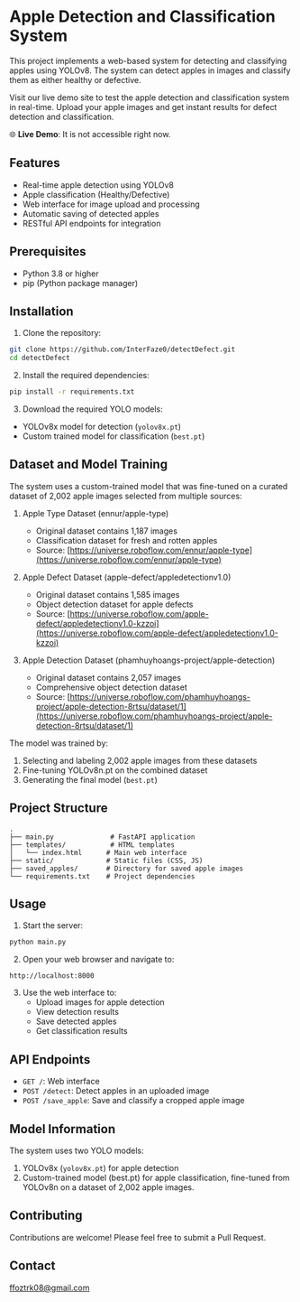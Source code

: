 # Apple Detection and Classification System

This project implements a web-based system for detecting and classifying apples using YOLOv8. The system can detect apples in images and classify them as either healthy or defective.

Visit our live demo site to test the apple detection and classification system in real-time. Upload your apple images and get instant results for defect detection and classification.

🌐 **Live Demo**: It is not accessible right now.

## Features

- Real-time apple detection using YOLOv8
- Apple classification (Healthy/Defective)
- Web interface for image upload and processing
- Automatic saving of detected apples
- RESTful API endpoints for integration

## Prerequisites

- Python 3.8 or higher
- pip (Python package manager)

## Installation

1. Clone the repository:
```bash
git clone https://github.com/InterFaze0/detectDefect.git
cd detectDefect
```

2. Install the required dependencies:
```bash
pip install -r requirements.txt
```

3. Download the required YOLO models:
- YOLOv8x model for detection (`yolov8x.pt`)
- Custom trained model for classification (`best.pt`)

## Dataset and Model Training

The system uses a custom-trained model that was fine-tuned on a curated dataset of 2,002 apple images selected from multiple sources:

1. Apple Type Dataset (ennur/apple-type)
   - Original dataset contains 1,187 images
   - Classification dataset for fresh and rotten apples
   - Source: [https://universe.roboflow.com/ennur/apple-type](https://universe.roboflow.com/ennur/apple-type)

2. Apple Defect Dataset (apple-defect/appledetectionv1.0)
   - Original dataset contains 1,585 images
   - Object detection dataset for apple defects
   - Source: [https://universe.roboflow.com/apple-defect/appledetectionv1.0-kzzoi](https://universe.roboflow.com/apple-defect/appledetectionv1.0-kzzoi)

3. Apple Detection Dataset (phamhuyhoangs-project/apple-detection)
   - Original dataset contains 2,057 images
   - Comprehensive object detection dataset
   - Source: [https://universe.roboflow.com/phamhuyhoangs-project/apple-detection-8rtsu/dataset/1](https://universe.roboflow.com/phamhuyhoangs-project/apple-detection-8rtsu/dataset/1)

The model was trained by:
1. Selecting and labeling 2,002 apple images from these datasets
2. Fine-tuning YOLOv8n.pt on the combined dataset
3. Generating the final model (`best.pt`)

## Project Structure

```
.
├── main.py              # FastAPI application
├── templates/           # HTML templates
│   └── index.html      # Main web interface
├── static/             # Static files (CSS, JS)
├── saved_apples/       # Directory for saved apple images
└── requirements.txt    # Project dependencies
```

## Usage

1. Start the server:
```bash
python main.py
```

2. Open your web browser and navigate to:
```
http://localhost:8000
```

3. Use the web interface to:
   - Upload images for apple detection
   - View detection results
   - Save detected apples
   - Get classification results

## API Endpoints

- `GET /`: Web interface
- `POST /detect`: Detect apples in an uploaded image
- `POST /save_apple`: Save and classify a cropped apple image

## Model Information

The system uses two YOLO models:
1. YOLOv8x (`yolov8x.pt`) for apple detection
2. Custom-trained model (best.pt) for apple classification, fine-tuned from YOLOv8n on a dataset of 2,002 apple images.

## Contributing

Contributions are welcome! Please feel free to submit a Pull Request.

## Contact

ffoztrk08@gmail.com 
